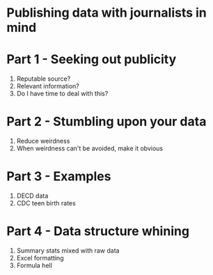 # Publishing data with journalists in mind

# Part 1 - Seeking out publicity
1. Reputable source?
2. Relevant information?
3. Do I have time to deal with this?

# Part 2 - Stumbling upon your data
1. Reduce weirdness
2. When weirdness can't be avoided, make it obvious

# Part 3 - Examples
1. DECD data
2. CDC teen birth rates

# Part 4 - Data structure whining
1. Summary stats mixed with raw data
2. Excel formatting
3. Formula hell

